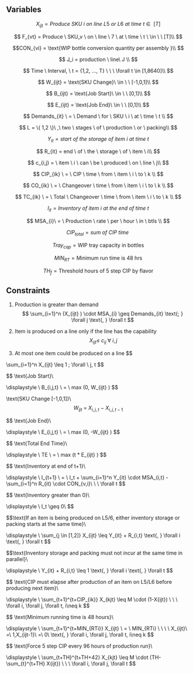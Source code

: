 ## Variables

$$ X_{ijt} = Produce \ SKU \ i \ on \ line \ L5 \ or \  L6 \ at \ time \ t \ \in \ \ [T] $$

$$ F_{vt} = Produce \ SKU_v \ on \ line \ 7 \ at \ time \ t \ \in \ \ [T]\\ $$

$$CON_{vi} = \text{WIP bottle conversion quantity per assembly }\\ $$

$$ J_i = production \ line\ J \\ $$

$$ Time \ Interval, \ t = {1,2, ..., T} \ \ \ \forall t \in [1,8640]\\ $$

$$ W_{ijt} = \text{SKU Change}\ \in \ \ [-1,0,1]\\ $$

$$ B_{ijt} = \text{Job Start}\ \in \ \ [0,1]\\ $$

$$ E_{ijt} = \text{Job End}\ \in \ \ [0,1]\\ $$

$$ Demands_{it} \ = \ Demand \ for \ SKU \ i \ at \ time \ t \\ $$

$$ L = \{ 1,2 \}\ ,\ two \ stages \ of \ production \ or \ packing\\ $$

$$ Y_{it} = start \ of \ the \ storage \ of \ item \ i \ at \ time \ t $$

$$ R_{it} = end \ of \ the \ storage \ of \ item \ i\\ $$

$$ c_{i,j} = \ item \ i \ can \ be \ produced \ on \ line \ j\\ $$

$$ CIP_{ik} \ = \ CIP \ time \ from \ item \ i \ to \ k \\ $$

$$ CO_{ik} \ = \ Changeover \ time \ from \ item \ i \ to \ k \\ $$

$$ TC_{ik} \ = \ Total \ Changeover \ time \ from \ item \ i \ to \ k \\ $$

$$ I_{it} = Inventory \ of \ item \ i \ at \ the \ end \ of \ time \ t $$

$$ MSA_{i}\ = \ Production \ rate \ per \ hour \ in \ btls \\ $$

$$ CIP_{total} = sum \ of \ CIP \ time\ $$

$$ Tray_{cap} = \text{WIP tray capacity in bottles}$$

$$ MIN_{RT} = \text{Minimum run time is 48 hrs}$$

$$ TH_f = \text{Threshold hours of 5 step CIP by flavor}$$

## Constraints

  


1. Production is greater than demand
$$ \sum_{i=1}^n (X_{ijt} ) \cdot MSA_{i} \geq Demands_{it} \text{; } \forall j \text{, } \forall t  $$

  
  
2. Item is produced on a line only if the line has the capability
$$ \ X_{ijt} \leq \ c_{ij} \; \forall \ i , j $$

  
3. At most one item could be produced on a line
$$

\sum_{i=1}^n X_{ijt} \leq 1 \;  \forall \ j, t $$

  

$$ \text{Job Start}\\

\displaystyle \ B_{i,j,t} \ = \ max (0, W_{ijt} ) $$

  
\text{SKU Change [-1,0,1]}\\
$$ W_{ijt} \ = \ X_{i,j,t} \ - \ X_{i,j,t-1} $$

  

$$ \text{Job End}\\

\displaystyle \ E_{i,j,t} \ = \ max (0, -W_{ijt} ) $$

  

$$ \text{Total End Time}\\

\displaystyle \ TE \ = \ max (t * E_{ijt} ) $$

  

$$ \text{Inventory at end of t+1}\\

\displaystyle \ I_{t+1} \ = \ I_t + \sum_{i=1}^n Y_{it} \cdot MSA_{i,t} - \sum_{i=1}^n R_{it} \cdot CON_{v,i}\ \ \ \forall t $$

  

$$ \text{Inventory greater than 0}\\

\displaystyle \ I_t \geq 0\ $$

  

$$\text{If an item is being produced on L5/6, either inventory storage or packing starts at the same time}\\

\displaystyle \ \sum_{j \in [1,2]} X_{ijt} \leq Y_{it} + R_{i,t} \text{, } \forall i \text{, } \forall t $$

  

$$\text{Inventory storage and packing must not incur at the same time in parallel}\\

\displaystyle \ Y_{it} + R_{i,t} \leq 1 \text{, } \forall i \text{, } \forall t $$

  

$$ \text{CIP must elapse after production of an item on L5/L6 before producing next item}\\

\displaystyle \ \sum_{t+1}^{t+CIP_{ik}} X_{kjt} \leq M \cdot (1-X{ijt}) \ \ \ \forall i, \forall j, \forall t, i\neq k $$

  

$$ \text{Minimum running time is 48 hours}\\

\displaystyle \ \sum_{t+1}^{t+MIN_{RTi}} X_{ijt} \ = \ MIN_{RTi} \ \ \ \ X_{ijt}\ =\ 1,X_{ijt-1}\ =\ 0\ \text{, } \forall i, \forall j, \forall t, i\neq k $$

  

$$ \text{Force 5 step CIP every 96 hours of production run}\\

\displaystyle \ \sum_{t+TH}^{t+TH+42} X_{kjt} \leq M \cdot (TH-\sum_{t}^{t+TH} X{ijt}) \ \ \ \forall i, \forall j, \forall t $$